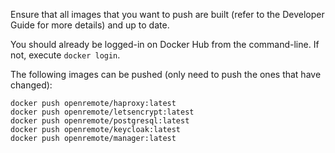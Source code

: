 Ensure that all images that you want to push are built (refer to the Developer Guide for more details) and up to date.

You should already be logged-in on Docker Hub from the command-line. If not, execute `docker login`.

The following images can be pushed (only need to push the ones that have changed):

```
docker push openremote/haproxy:latest
docker push openremote/letsencrypt:latest
docker push openremote/postgresql:latest
docker push openremote/keycloak:latest
docker push openremote/manager:latest
```